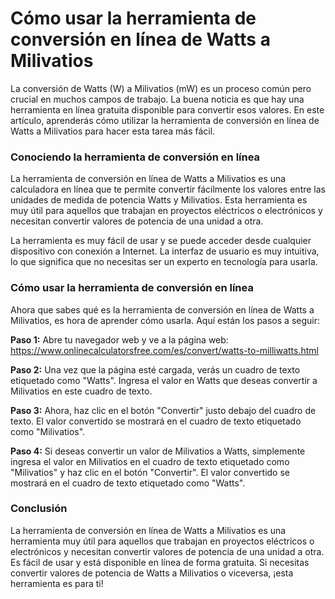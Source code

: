 Cómo usar la herramienta de conversión en línea de Watts a Milivatios
=====================================================================

La conversión de Watts (W) a Milivatios (mW) es un proceso común pero crucial en muchos campos de trabajo. La buena noticia es que hay una herramienta en línea gratuita disponible para convertir esos valores. En este artículo, aprenderás cómo utilizar la herramienta de conversión en línea de Watts a Milivatios para hacer esta tarea más fácil.

###  Conociendo la herramienta de conversión en línea 

La herramienta de conversión en línea de Watts a Milivatios es una calculadora en línea que te permite convertir fácilmente los valores entre las unidades de medida de potencia Watts y Milivatios. Esta herramienta es muy útil para aquellos que trabajan en proyectos eléctricos o electrónicos y necesitan convertir valores de potencia de una unidad a otra.

La herramienta es muy fácil de usar y se puede acceder desde cualquier dispositivo con conexión a Internet. La interfaz de usuario es muy intuitiva, lo que significa que no necesitas ser un experto en tecnología para usarla.

###  Cómo usar la herramienta de conversión en línea 

Ahora que sabes qué es la herramienta de conversión en línea de Watts a Milivatios, es hora de aprender cómo usarla. Aquí están los pasos a seguir:

**Paso 1:** Abre tu navegador web y ve a la página web: <https://www.onlinecalculatorsfree.com/es/convert/watts-to-milliwatts.html>

**Paso 2:** Una vez que la página esté cargada, verás un cuadro de texto etiquetado como "Watts". Ingresa el valor en Watts que deseas convertir a Milivatios en este cuadro de texto.

**Paso 3:** Ahora, haz clic en el botón "Convertir" justo debajo del cuadro de texto. El valor convertido se mostrará en el cuadro de texto etiquetado como "Milivatios".

**Paso 4:** Si deseas convertir un valor de Milivatios a Watts, simplemente ingresa el valor en Milivatios en el cuadro de texto etiquetado como "Milivatios" y haz clic en el botón "Convertir". El valor convertido se mostrará en el cuadro de texto etiquetado como "Watts".

###  Conclusión 

La herramienta de conversión en línea de Watts a Milivatios es una herramienta muy útil para aquellos que trabajan en proyectos eléctricos o electrónicos y necesitan convertir valores de potencia de una unidad a otra. Es fácil de usar y está disponible en línea de forma gratuita. Si necesitas convertir valores de potencia de Watts a Milivatios o viceversa, ¡esta herramienta es para ti!